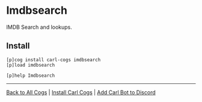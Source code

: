 # Imdbsearch

IMDB Search and lookups.

## Install

```text
[p]cog install carl-cogs imdbsearch
[p]load imdbsearch

[p]help Imdbsearch
```

---
[Back to All Cogs](../README.md#public-cogs) |
[Install Carl Cogs](../README.md#installing) |
[Add Carl Bot to Discord](https://discord.com/oauth2/authorize?client_id=204384021352808450&scope=bot+applications.commands&permissions=8)